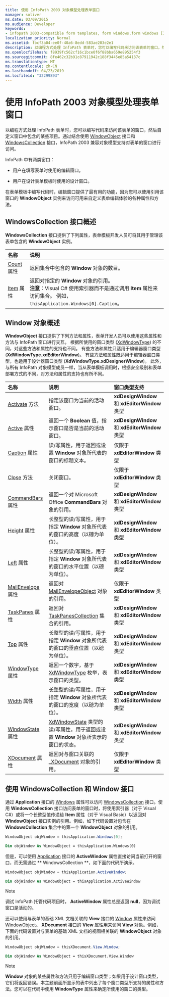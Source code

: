 ```yaml
---
title: 使用 InfoPath 2003 对象模型处理表单窗口
manager: soliver
ms.date: 03/09/2015
ms.audience: Developer
keywords:
- infopath 2003-compatible form templates, form windows,form windows [InfoPath 2007], InfoPath 2003-compatible form templates
localization_priority: Normal
ms.assetid: fbcf3a04-ee0f-40a6-8edd-583ae203e2e1
description: 以编程方式处理 InfoPath 表单时，您可以编写代码来访问该表单的窗口，然后自定义窗口中包含的某些项目。通过结合使用 WindowObject 接口和 WindowsCollection 接口，InfoPath 2003 兼容对象模型支持对表单的窗口进行访问。
ms.openlocfilehash: f8939fc562cf16c1bce0f6f88bba659e895254f3
ms.sourcegitcommit: 8fe462c32b91c87911942c188f3445e85a54137c
ms.translationtype: MT
ms.contentlocale: zh-CN
ms.lasthandoff: 04/23/2019
ms.locfileid: "32299893"
---
```

# <a name="work-with-form-windows-using-the-infopath-2003-object-model"></a>使用 InfoPath 2003 对象模型处理表单窗口

以编程方式处理 InfoPath 表单时，您可以编写代码来访问该表单的窗口，然后自定义窗口中包含的某些项目。通过结合使用 [WindowObject](https://msdn.microsoft.com/library/Microsoft.Office.Interop.InfoPath.SemiTrust.WindowObject.aspx) 接口和 [WindowsCollection](https://msdn.microsoft.com/library/Microsoft.Office.Interop.InfoPath.SemiTrust.WindowsCollection.aspx) 接口，InfoPath 2003 兼容对象模型支持对表单的窗口进行访问。 
  
InfoPath 中有两类窗口：
  
- 用户在填写表单时使用的编辑窗口。
    
- 用户在设计表单模板时使用的设计窗口。
    
在表单模板中编写代码时，编辑窗口提供了最有用的功能，因为您可以使用引用该窗口的 **WindowObject** 实例来访问可用来自定义表单编辑体验的各种属性和方法。 
  
## <a name="overview-of-the-windowscollection-interface"></a>WindowsCollection 接口概述

**WindowsCollection** 接口提供了下列属性，表单模板开发人员可将其用于管理该表单包含的 **WindowObject** 实例。 
  
|**名称**|**说明**|
|:-----|:-----|
|[Count](https://msdn.microsoft.com/library/Microsoft.Office.Interop.InfoPath.SemiTrust.Windows.Count.aspx) 属性  <br/> |返回集合中包含的 **Window** 对象的数目。  <br/> |
|[Item](https://msdn.microsoft.com/library/Microsoft.Office.Interop.InfoPath.SemiTrust.Windows.Item.aspx) 属性  <br/> |返回对指定的 **Window** 对象的引用。  <br/> **注意**：Visual C# 使用索引器而不是通过调用 **Item** 属性来访问集合。 例如，`thisApplication.Windows[0].Caption`。           |
   
## <a name="overview-of-the-window-object"></a>Window 对象概述

**WindowObject** 接口提供了下列方法和属性，表单开发人员可以使用这些属性和方法与 InfoPath 窗口进行交互。 根据所使用的窗口类型 ([XdWindowType](https://msdn.microsoft.com/library/Microsoft.Office.Interop.InfoPath.SemiTrust.XdWindowType.aspx)) 的不同，对这些方法和属性的支持也不同。 有些方法和属性只适用于编辑器窗口类型 (**XdWindowType.xdEditorWindow**)。 有些方法和属性既适用于编辑器窗口类型，也适用于设计器窗口类型 (**XdWindowType.xdDesignerWindow**)。 此外，与所有 InfoPath 对象模型成员一样，当从表单模板调用时，根据安全级别和表单部署方式的不同，对方法和属性的支持也有所不同。
  
|**名称**|**说明**|**窗口类型支持**|
|:-----|:-----|:-----|
|[Activate](https://msdn.microsoft.com/library/Microsoft.Office.Interop.InfoPath.SemiTrust.Window2.Activate.aspx) 方法  <br/> |指定该窗口为当前的活动窗口。  <br/> |**xdDesignWindow** 和 **xdEditorWindow** 类型  <br/> |
|[Active](https://msdn.microsoft.com/library/Microsoft.Office.Interop.InfoPath.SemiTrust.Window2.Active.aspx) 属性  <br/> |返回一个 **Boolean** 值，指示窗口是否是当前的活动窗口。  <br/> |**xdDesignWindow** 和 **xdEditorWindow** 类型  <br/> |
|[Caption](https://msdn.microsoft.com/library/Microsoft.Office.Interop.InfoPath.SemiTrust.Window2.Caption.aspx) 属性  <br/> |读/写属性，用于返回或设置 **Window** 对象所代表的窗口的标题文本。  <br/> |仅限于 **xdEditorWindow** 类型  <br/> |
|[Close](https://msdn.microsoft.com/library/Microsoft.Office.Interop.InfoPath.SemiTrust.Window2.Close.aspx) 方法  <br/> |关闭窗口。  <br/> |仅限于 **xdEditorWindow** 类型  <br/> |
|[CommandBars](https://msdn.microsoft.com/library/Microsoft.Office.Interop.InfoPath.SemiTrust.Window2.CommandBars.aspx) 属性  <br/> |返回一个对 Microsoft Office **CommandBars** 对象的引用。  <br/> |**xdDesignWindow** 和 **xdEditorWindow** 类型  <br/> |
|[Height](https://msdn.microsoft.com/library/Microsoft.Office.Interop.InfoPath.SemiTrust.Window2.Height.aspx) 属性  <br/> |长整型的读/写属性，用于指定 **Window** 对象所代表的窗口的高度（以磅为单位）。  <br/> |**xdDesignWindow** 和 **xdEditorWindow** 类型  <br/> |
|[Left](https://msdn.microsoft.com/library/Microsoft.Office.Interop.InfoPath.SemiTrust.Window2.Left.aspx) 属性  <br/> |长整型的读/写属性，用于指定 **Window** 对象所代表的窗口的水平位置（以磅为单位）。  <br/> |**xdDesignWindow** 和 **xdEditorWindow** 类型  <br/> |
|[MailEnvelope](https://msdn.microsoft.com/library/Microsoft.Office.Interop.InfoPath.SemiTrust.Window2.MailEnvelope.aspx) 属性  <br/> |返回对 [MailEnvelopeObject](https://msdn.microsoft.com/library/Microsoft.Office.Interop.InfoPath.SemiTrust.MailEnvelopeObject.aspx) 对象的引用。  <br/> |仅限于 **xdEditorWindow** 类型  <br/> |
|[TaskPanes](https://msdn.microsoft.com/library/Microsoft.Office.Interop.InfoPath.SemiTrust.Window2.TaskPanes.aspx) 属性  <br/> |返回对 [TaskPanesCollection](https://msdn.microsoft.com/library/Microsoft.Office.Interop.InfoPath.SemiTrust.TaskPanesCollection.aspx) 集合的引用。  <br/> |**xdDesignWindow** 和 **xdEditorWindow** 类型  <br/> |
|[Top](https://msdn.microsoft.com/library/Microsoft.Office.Interop.InfoPath.SemiTrust.Window2.Top.aspx) 属性  <br/> |长整型的读/写属性，用于指定 **Window** 对象所代表的窗口的垂直位置（以磅为单位）。  <br/> |**xdDesignWindow** 和 **xdEditorWindow** 类型  <br/> |
|[WindowType](https://msdn.microsoft.com/library/Microsoft.Office.Interop.InfoPath.SemiTrust.Window2.WindowType.aspx) 属性  <br/> |返回一个数字，基于 [XdWindowType](https://msdn.microsoft.com/library/Microsoft.Office.Interop.InfoPath.SemiTrust.XdWindowType.aspx) 枚举，表示窗口的类型。  <br/> |**xdDesignWindow** 和 **xdEditorWindow** 类型  <br/> |
|[Width](https://msdn.microsoft.com/library/Microsoft.Office.Interop.InfoPath.SemiTrust.Window2.Width.aspx) 属性  <br/> |长整型的读/写属性，用于指定 **Window** 对象所代表的窗口的宽度（以磅为单位）。  <br/> |**xdDesignWindow** 和 **xdEditorWindow** 类型  <br/> |
|[WindowState](https://msdn.microsoft.com/library/Microsoft.Office.Interop.InfoPath.SemiTrust.Window2.WindowState.aspx) 属性  <br/> |[XdWindowState](https://msdn.microsoft.com/library/Microsoft.Office.Interop.InfoPath.SemiTrust.XdWindowState.aspx) 类型的读/写属性，用于返回或设置 **Window** 对象所表示的窗口的状态。  <br/> |**xdDesignWindow** 和 **xdEditorWindow** 类型  <br/> |
|[XDocument](https://msdn.microsoft.com/library/Microsoft.Office.Interop.InfoPath.SemiTrust.Window2.XDocument.aspx) 属性  <br/> |返回对与窗口关联的 [_XDocument](https://msdn.microsoft.com/library/Microsoft.Office.Interop.InfoPath.SemiTrust._XDocument.aspx) 对象的引用。  <br/> |仅限于 **xdEditorWindow** 类型  <br/> |
   
## <a name="using-the-windowscollection-and-window-interfaces"></a>使用 WindowsCollection 和 Window 接口

通过 **Application** 接口的 [Windows](https://msdn.microsoft.com/library/Microsoft.Office.Interop.InfoPath.SemiTrust._Application2.Windows.aspx) 属性可以访问 [WindowsCollection](https://msdn.microsoft.com/library/Microsoft.Office.Interop.InfoPath.SemiTrust.Application.aspx) 接口。使用 **WindowsCollection** 接口访问表单的窗口时，将使用索引器（对于 Visual C#）或将一个长整型值传递给 **Item** 属性（对于 Visual Basic）以返回对 **WindowObject** 接口实例的引用。例如，如下代码设置对包含在 **WindowsCollection** 集合中的第一个 **WindowObject** 对象的引用。
  
```cs
WindowObject objWindow = thisApplication.Windows[0];
```

```vb
Dim objWindow As WindowObject = thisApplication.Windows(0)
```

但是，可以使用 [Application](https://msdn.microsoft.com/library/Microsoft.Office.Interop.InfoPath.SemiTrust._Application2.ActiveWindow.aspx) 接口的 **ActiveWindow** 属性直接访问当前打开的窗口，而无需通过 ** WindowsCollection **，如下面的代码所演示。
  
```cs
WindowObject objWindow = thisApplication.ActiveWindow;
```

```vb
Dim objWindow As WindowObject = thisApplication.ActiveWindow
```

> [!NOTE]
> 调试 InfoPath 托管代码项目时， **ActiveWindow** 属性总是返回 **null**，因为调试窗口是活动的。 
  
还可以使用与表单的基础 XML 文档关联的 **View** 接口的 [Window](https://msdn.microsoft.com/library/Microsoft.Office.Interop.InfoPath.SemiTrust.View.Window.aspx) 属性来访问 [WindowObject](https://msdn.microsoft.com/library/Microsoft.Office.Interop.InfoPath.SemiTrust.View.aspx)。 **XDocument** 接口的 **View** 属性用来访问 **View** 对象。例如，下面的代码设置对与表单的基础 XML 文档的视图相关联的 **WindowObject** 对象的引用。 
  
```cs
WindowObject objWindow = thisXDocument.View.Window;
```

```vb
Dim objWindow As WindowObject = thisXDocument.View.Window
```

> [!NOTE]
> **Window** 对象的某些属性和方法只用于编辑窗口类型；如果用于设计窗口类型，它们将返回错误。本主题前面所显示的表中列出了每个窗口类型所支持的属性和方法。您可以在代码中使用 **WindowType** 属性来确定所使用的窗口的类型。 
  

